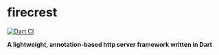 # firecrest
[![Dart CI](https://github.com/Komposten/firecrest/actions/workflows/dart.yaml/badge.svg)](https://github.com/Komposten/firecrest/actions/workflows/dart.yaml)

**A lightweight, annotation-based http server framework written in Dart**